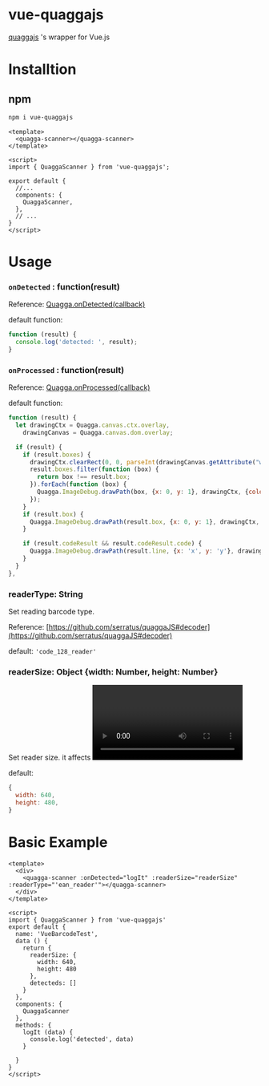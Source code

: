 # vue-quaggajs

[quaggajs](https://serratus.github.io/quaggaJS/) 's wrapper for Vue.js

# Installtion

## npm

``` bash
npm i vue-quaggajs
```

```vue
<template>
  <quagga-scanner></quagga-scanner>
</template>

<script>
import { QuaggaScanner } from 'vue-quaggajs';

export default {
  //...
  components: {
    QuaggaScanner,
  },
  // ...
}
</script>
```


# Usage

### `onDetected` : function(result)

Reference: [Quagga.onDetected(callback)](https://github.com/serratus/quaggaJS#quaggaondetectedcallback)

default function:

```js
function (result) {
  console.log('detected: ', result);
}
```

### `onProcessed` : function(result)

Reference: [Quagga.onProcessed(callback)](https://github.com/serratus/quaggaJS#quaggaonprocessedcallback)

default function:

```js
function (result) {
  let drawingCtx = Quagga.canvas.ctx.overlay,
    drawingCanvas = Quagga.canvas.dom.overlay;

  if (result) {
    if (result.boxes) {
      drawingCtx.clearRect(0, 0, parseInt(drawingCanvas.getAttribute("width")), parseInt(drawingCanvas.getAttribute("height")));
      result.boxes.filter(function (box) {
        return box !== result.box;
      }).forEach(function (box) {
        Quagga.ImageDebug.drawPath(box, {x: 0, y: 1}, drawingCtx, {color: "green", lineWidth: 2});
      });
    }
    if (result.box) {
      Quagga.ImageDebug.drawPath(result.box, {x: 0, y: 1}, drawingCtx, {color: "#00F", lineWidth: 2});
    }

    if (result.codeResult && result.codeResult.code) {
      Quagga.ImageDebug.drawPath(result.line, {x: 'x', y: 'y'}, drawingCtx, {color: 'red', lineWidth: 3});
    }
  }
},
```

### readerType: String

Set reading barcode type.

Reference: [https://github.com/serratus/quaggaJS#decoder](https://github.com/serratus/quaggaJS#decoder)

default: `'code_128_reader'`

### readerSize: Object {width: Number, height: Number}

Set reader size. it affects <video> size.

default:

```js
{
  width: 640,
  height: 480,
}
```

# Basic Example

```
<template>
  <div>
    <quagga-scanner :onDetected="logIt" :readerSize="readerSize" :readerType="'ean_reader'"></quagga-scanner>
  </div>
</template>

<script>
import { QuaggaScanner } from 'vue-quaggajs'
export default {
  name: 'VueBarcodeTest',
  data () {
    return {
      readerSize: {
        width: 640,
        height: 480
      },
      detecteds: []
    }
  },
  components: {
    QuaggaScanner
  },
  methods: {
    logIt (data) {
      console.log('detected', data)
    }

  }
}
</script>
```


